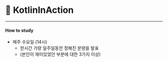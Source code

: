 # 📖 KotlinInAction 
---

#### How to study
* 매주 수요일 (14시)
  * 한시간 가량 일주일동안 정해진 분량을 발표
  * (본인이 재미있었던 부분에 대한 3가지 이상)
